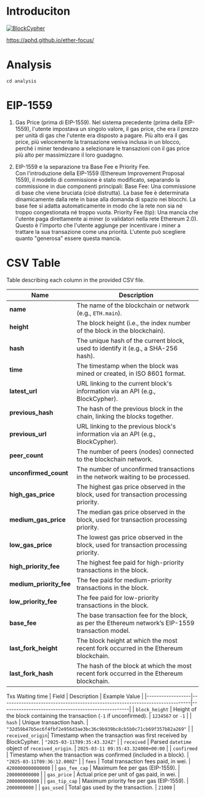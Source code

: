 # Introduciton

[![BlockCypher](https://github.com/aphd/ether-focus/actions/workflows/block-schedule.yml/badge.svg)](https://github.com/aphd/ether-focus/actions/workflows/block-schedule.yml)

https://aphd.github.io/ether-focus/

# Analysis

```
cd analysis
```

# EIP-1559
1. Gas Price (prima di EIP-1559).
Nel sistema precedente (prima della EIP-1559), l'utente impostava un singolo valore, il gas price, che era il prezzo per unità di gas che l'utente era disposto a pagare. Più alto era il gas price, più velocemente la transazione veniva inclusa in un blocco, perché i miner tendevano a selezionare le transazioni con il gas price più alto per massimizzare il loro guadagno.


2. EIP-1559 e la separazione tra Base Fee e Priority Fee.   
Con l'introduzione della EIP-1559 (Ethereum Improvement Proposal 1559), il modello di commissione è stato modificato, separando la commissione in due componenti principali:
Base Fee: Una commissione di base che viene bruciata (cioè distrutta). La base fee è determinata dinamicamente dalla rete in base alla domanda di spazio nei blocchi. La base fee si adatta automaticamente in modo che la rete non sia né troppo congestionata né troppo vuota.
Priority Fee (tip): Una mancia che l'utente paga direttamente ai miner (o validatori nella rete Ethereum 2.0). Questo è l'importo che l'utente aggiunge per incentivare i miner a trattare la sua transazione come una priorità. L'utente può scegliere quanto "generosa" essere questa mancia.



# CSV Table
Table describing each column in the provided CSV file.

| **Name**              | **Description**                                                                                     |
|-----------------------|-----------------------------------------------------------------------------------------------------|
| **name**              | The name of the blockchain or network (e.g., `ETH.main`).                                            |
| **height**            | The block height (i.e., the index number of the block in the blockchain).                           |
| **hash**              | The unique hash of the current block, used to identify it (e.g., a SHA-256 hash).                   |
| **time**              | The timestamp when the block was mined or created, in ISO 8601 format.                             |
| **latest_url**        | URL linking to the current block's information via an API (e.g., BlockCypher).                     |
| **previous_hash**     | The hash of the previous block in the chain, linking the blocks together.                          |
| **previous_url**      | URL linking to the previous block's information via an API (e.g., BlockCypher).                    |
| **peer_count**        | The number of peers (nodes) connected to the blockchain network.                                    |
| **unconfirmed_count** | The number of unconfirmed transactions in the network waiting to be processed.                     |
| **high_gas_price**    | The highest gas price observed in the block, used for transaction processing priority.             |
| **medium_gas_price**  | The median gas price observed in the block, used for transaction processing priority.              |
| **low_gas_price**     | The lowest gas price observed in the block, used for transaction processing priority.              |
| **high_priority_fee** | The highest fee paid for high-priority transactions in the block.                                  |
| **medium_priority_fee** | The fee paid for medium-priority transactions in the block.                                      |
| **low_priority_fee**  | The fee paid for low-priority transactions in the block.                                           |
| **base_fee**          | The base transaction fee for the block, as per the Ethereum network’s EIP-1559 transaction model.   |
| **last_fork_height**  | The block height at which the most recent fork occurred in the Ethereum blockchain.                |
| **last_fork_hash**    | The hash of the block at which the most recent fork occurred in the Ethereum blockchain.           |

Txs Waiting time
| Field            | Description                                                                 | Example Value                                      |
|------------------|-----------------------------------------------------------------------------|----------------------------------------------------|
| `block_height`   | Height of the block containing the transaction (`-1` if unconfirmed).       | `1234567` or `-1`                                 |
| `hash`           | Unique transaction hash.                                                    | `"32d59b47b5ec6f4fbf2e956d3ae3bc36c9b939bc8cb5b0c71cb69f357b82a269"` |
| `received_origin`| Timestamp when the transaction was first received by BlockCypher.           | `"2025-03-11T09:35:43.324Z"`                      |
| `received`       | Parsed `datetime` object of `received_origin`.                              | `2025-03-11 09:35:43.324000+00:00`                |
| `confirmed`      | Timestamp when the transaction was confirmed (included in a block).         | `"2025-03-11T09:36:12.000Z"`                      |
| `fees`           | Total transaction fees paid, in wei.                                        | `4200000000000000`                                 |
| `gas_fee_cap`    | Maximum fee per gas (EIP-1559).                                             | `200000000000`                                    |
| `gas_price`      | Actual price per unit of gas paid, in wei.                                  | `200000000000`                                    |
| `gas_tip_cap`    | Maximum priority fee per gas (EIP-1559).                                    | `2000000000`                                      |
| `gas_used`       | Total gas used by the transaction.                                          | `21000`                                           |
